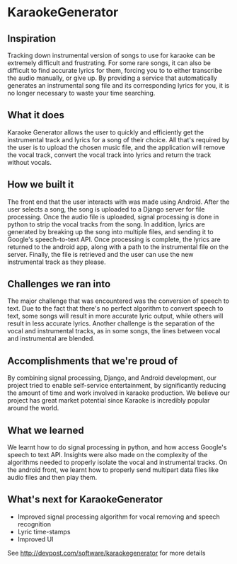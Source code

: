 # KaraokeGenerator

## Inspiration
Tracking down instrumental version of songs to use for karaoke can be extremely difficult and frustrating. For some rare songs, it can also be difficult to find accurate lyrics for them, forcing you to to either transcribe the audio manually, or give up. By providing a service that automatically generates an instrumental song file and its corresponding lyrics for you, it is no longer necessary to waste your time searching.
 
## What it does
Karaoke Generator allows the user to quickly and efficiently get the instrumental track and lyrics for a song of their choice. All that's required by the user is to upload the chosen music file, and the application will remove the vocal track, convert the vocal track into lyrics and return the track without vocals.

## How we built it
The front end that the user interacts with was made using Android. After the user selects a song, the song is uploaded to a Django server for file processing. Once the audio file is uploaded, signal processing is done in python to strip the vocal tracks from the song. In addition, lyrics are generated by breaking up the song into multiple files, and sending it to Google's speech-to-text API. Once processing is complete, the lyrics are returned to the android app, along with a path to the instrumental file on the server. Finally, the file is retrieved and the user can use the new instrumental track as they please.

## Challenges we ran into
The major challenge that was encountered was the conversion of speech to text. Due to the fact that there's no perfect algorithm to convert speech to text, some songs will result in more accurate lyric output, while others will result in less accurate lyrics. Another challenge is the separation of the vocal and instrumental tracks, as in some songs, the lines between vocal and instrumental are blended.

## Accomplishments that we're proud of
By combining signal processing, Django, and Android development, our project tried to enable self-service entertainment, by significantly reducing the amount of time and work involved in karaoke production. We believe our project has great market potential since Karaoke is incredibly popular around the world.

## What we learned
We learnt how to do signal processing in python, and how access Google's speech to text API. Insights were also made on the complexity of the algorithms needed to properly isolate the vocal and instrumental tracks. On the android front, we learnt how to properly send multipart data files like audio files and then play them.

## What's next for KaraokeGenerator
- Improved signal processing algorithm for vocal removing and speech recognition 
- Lyric time-stamps
- Improved UI

See http://devpost.com/software/karaokegenerator for more details
